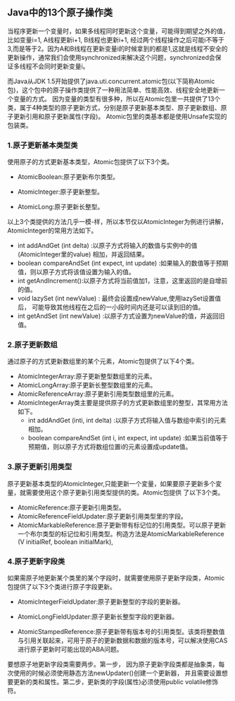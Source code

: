 ## Java中的13个原子操作类

当程序更新一个变量时，如果多线程同时更新这个变量，可能得到期望之外的值，比如变量i=1, A线程更新i+1, B线程也更新i+1, 经过两个线程操作之后可能i不等于3,而是等于2。因为A和B线程在更新变量i的时候拿到的都是1,这就是线程不安全的更新操作，通常我们会使用synchronized来解决这个问题，synchronized会保 证多线程不会同时更新变量i。

而Java从JDK 1.5开始提供了java.uti.concurrent.atomic包(以下简称Atomic包)，这个包中的原子操作类提供了一种用法简单、性能高效、线程安全地更新一个变量的方式。
因为变量的类型有很多种，所以在Atomic包里一共提供了13个类，属于4种类型的原子更新方式，分别是原子更新基本类型、原子更新数组、原子更新引用和原子更新属性(字段)。
Atomic包里的类基本都是使用Unsafe实现的包装类。

### 1.原子更新基本类型类

使用原子的方式更新基本类型，Atomic包提供了以下3个类。

- AtomicBoolean:原子更新布尔类型。

- Atomiclnteger:原子更新整型。

- AtomicLong:原子更新长整型。

以上3个类提供的方法几乎一模-样，所以本节仅以AtomicInteger为例进行讲解，AtomicInteger的常用方法如下。
- int addAndGet (int delta) :以原子方式将输入的数值与实例中的值(AtomicInteger里的value) 相加，并返回结果。
- boolean compareAndSet (int expect, int update) :如果输入的数值等于预期值，则以原子方式将该值设置为输入的值。
- int getAndIncrement():以原子方式将当前值加1，注意，这里返回的是自增前的值。
- void lazySet (int newValue) : 最终会设置成newValue,使用lazySet设置值后， 可能导致其他线程在之后的一小段时间内还是可以读到旧的值。
- int getAndSet (int newValue) :以原子方式设置为newValue的值，并返回旧值。



### 2.原子更新数组
通过原子的方式更新数组里的某个元素，Atomic包提供了以下4个类。

- AtomiclntegerArray:原子更新整型数组里的元素。
- AtomicLongArray:原子更新长整型数组里的元素。
- AtomicReferenceArray:原子更新引用类型数组里的元素。
- AtomiclntegerArray类主要是提供原子的方式更新数组里的整型，其常用方法如下。
  - int addAndGet (inti, int delta) :以原子方式将输入值与数组中索引的元素相加。
  - boolean compareAndSet (int i, int expect, int update) :如果当前值等于预期值，则以原子方式将数组位置i的元素设置成update值。



### 3.原子更新引用类型

原子更新基本类型的Atomiclnteger,只能更新一个変量，如果要原子更新多个変量，就需要使用这个原子更新引用类型提供的类。Atomic包提供 了以下3个类。

- AtomicReference:原子更新引用类型。
- AtomicReferenceFieldUpdater:原子更新引用类型里的字段。
- AtomicMarkableReference:原子更新带有标记位的引用类型。可以原子更新一个布尔类型的标记位和引用类型。枸造方法是AtomicMarkableReference (V initialRef, boolean initialMark),



### 4.原子更新字段类

如果需原子地更新某个类里的某个字段时，就需要使用原子更新字段类，Atomic包提供了以下3个类进行原子字段更新。

- AtomicIntegerFieldUpdater:原子更新整型的字段的更新器。

- AtomicLongFieldUpdater:原子更新长整型字段的更新器。

- AtomicStampedReference:原子更新带有版本号的引用类型。该类将整数值与引用关联起来，可用于原子的更新数据和数据的版本号，可以解决使用CAS进行原子更新时可能出现的ABA问题。


要想原子地更新字段类需要两步。第一步， 因为原子更新字段类都是抽象类，每次使用的时候必须使用静态方法newUpdater()创建一个更新器， 并且需要设置想要更新的类和属性。第二步，更新类的字段(属性)必须使用public volatile修饰符。